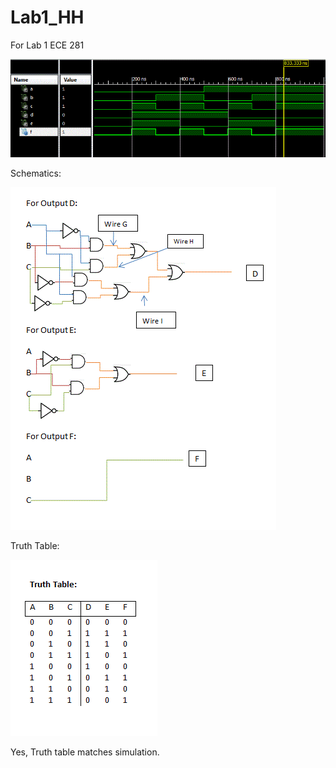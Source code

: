 Lab1_HH
=======

For Lab 1 ECE 281


![alt text](https://github.com/vipersfly23/Lab1_HH/blob/master/Sim_Screen_Shot.GIF?raw=true "simulation result")


Schematics:

![alt text](https://github.com/vipersfly23/Lab1_HH/blob/master/Schematic.GIF?raw=true "Schematic")


Truth Table:

![alt text](https://github.com/vipersfly23/Lab1_HH/blob/master/Truth_table.GIF?raw=true "Truth Table")


Yes, Truth table matches simulation.
